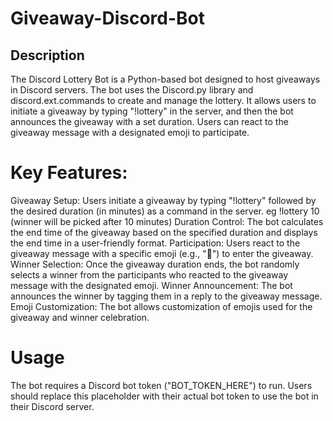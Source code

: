 # Giveaway-Discord-Bot

## Description
The Discord Lottery Bot is a Python-based bot designed to host giveaways in Discord servers. The bot uses the Discord.py library and discord.ext.commands to create and manage the lottery. It allows users to initiate a giveaway by typing "!lottery" in the server, and then the bot announces the giveaway with a set duration. Users can react to the giveaway message with a designated emoji to participate.

# Key Features:

Giveaway Setup: Users initiate a giveaway by typing "!lottery" followed by the desired duration (in minutes) as a command in the server. eg !lottery 10 (winner will be picked after 10 minutes)
Duration Control: The bot calculates the end time of the giveaway based on the specified duration and displays the end time in a user-friendly format.
Participation: Users react to the giveaway message with a specific emoji (e.g., "👻") to enter the giveaway.
Winner Selection: Once the giveaway duration ends, the bot randomly selects a winner from the participants who reacted to the giveaway message with the designated emoji.
Winner Announcement: The bot announces the winner by tagging them in a reply to the giveaway message. 
Emoji Customization: The bot allows customization of emojis used for the giveaway and winner celebration.

# Usage
The bot requires a Discord bot token ("BOT_TOKEN_HERE") to run. Users should replace this placeholder with their actual bot token to use the bot in their Discord server.





